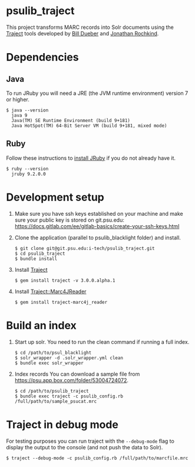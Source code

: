 # psulib_traject

This project transforms MARC records into Solr documents using the [Traject](https://github.com/traject-project/traject) tools developed by [Bill Dueber](https://github.com/billdueber/) and [Jonathan Rochkind](https://github.com/jrochkind).

# Dependencies
## Java
To run JRuby you will need a JRE (the JVM runtime environment) version 7 or higher.
```
$ java --version
  java 9
  Java(TM) SE Runtime Environment (build 9+181)
  Java HotSpot(TM) 64-Bit Server VM (build 9+181, mixed mode)
```

## Ruby
Follow these instructions to [install JRuby](https://git.psu.edu/i-tech/psulib_traject/wikis/Install-JRuby) if you do not already have it.
```
$ ruby --version
  jruby 9.2.0.0
```

# Development setup
1.  Make sure you have ssh keys established on your machine and make sure your public key is stored on git.psu.edu: https://docs.gitlab.com/ee/gitlab-basics/create-your-ssh-keys.html
1.  Clone the application (parallel to psulib_blacklight folder) and install.
    ``` 
    $ git clone git@git.psu.edu:i-tech/psulib_traject.git
    $ cd psulib_traject
    $ bundle install
    ```
 
1.  Install [Traject](https://git.psu.edu/i-tech/psulib_traject/wikis/Install-JRuby)
    ```
    $ gem install traject -v 3.0.0.alpha.1
    ```
    
1. Install [Traject::Marc4JReader](https://github.com/traject/traject-marc4j_reader)
   ```
   $ gem install traject-marc4j_reader
   ```
   
# Build an index
1. Start up solr. You need to run the clean command if running a full index.
   ```
   $ cd /path/to/psul_blacklight   
   $ solr_wrapper -d .solr_wrapper.yml clean
   $ bundle exec solr_wrapper
   ```

1. Index records
   You can download a sample file from https://psu.app.box.com/folder/53004724072.
   ```
   $ cd /path/to/psulib_traject
   $ bundle exec traject -c psulib_config.rb /full/path/to/sample_psucat.mrc 
   ```

# Traject in debug mode
For testing purposes you can run traject with the `--debug-mode` flag to
display the output to the console (and not push the data to Solr).
```
$ traject --debug-mode -c psulib_config.rb /full/path/to/marcfile.mrc
```

